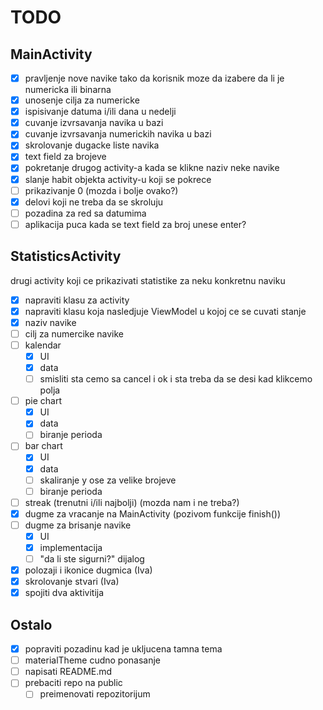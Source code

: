 # TODO

## MainActivity
- [x] pravljenje nove navike tako da korisnik moze da izabere da li je numericka ili binarna
- [x] unosenje cilja za numericke
- [x] ispisivanje datuma i/ili dana u nedelji
- [x] cuvanje izvrsavanja navika u bazi
- [x] cuvanje izvrsavanja numerickih navika u bazi
- [x] skrolovanje dugacke liste navika
- [x] text field za brojeve
- [x] pokretanje drugog activity-a kada se klikne naziv neke navike
- [x] slanje habit objekta activity-u koji se pokrece
- [ ] prikazivanje 0 (mozda i bolje ovako?)
- [x] delovi koji ne treba da se skroluju
- [ ] pozadina za red sa datumima
- [ ] aplikacija puca kada se text field za broj unese enter?

## StatisticsActivity
drugi activity koji ce prikazivati statistike za neku konkretnu naviku
- [x] napraviti klasu za activity
- [x] napraviti klasu koja nasledjuje ViewModel u kojoj ce se cuvati stanje
- [x] naziv navike
- [ ] cilj za numercike navike
- [ ] kalendar
    - [x] UI
    - [x] data
    - [ ] smisliti sta cemo sa cancel i ok i sta treba da se desi kad klikcemo polja
- [ ] pie chart
    - [x] UI
    - [x] data
    - [ ] biranje perioda
- [ ] bar chart
    - [x] UI
    - [x] data
    - [ ] skaliranje y ose za velike brojeve
    - [ ] biranje perioda
- [ ] streak (trenutni i/ili najbolji) (mozda nam i ne treba?)
- [x] dugme za vracanje na MainActivity (pozivom funkcije finish())
- [ ] dugme za brisanje navike
    - [x] UI
    - [x] implementacija
    - [ ] "da li ste sigurni?" dijalog
- [x] polozaji i ikonice dugmica (Iva)
- [x] skrolovanje stvari (Iva)
- [x] spojiti dva aktivitija

## Ostalo
- [x] popraviti pozadinu kad je ukljucena tamna tema
- [ ] materialTheme cudno ponasanje
- [ ] napisati README.md
- [ ] prebaciti repo na public
    - [ ] preimenovati repozitorijum